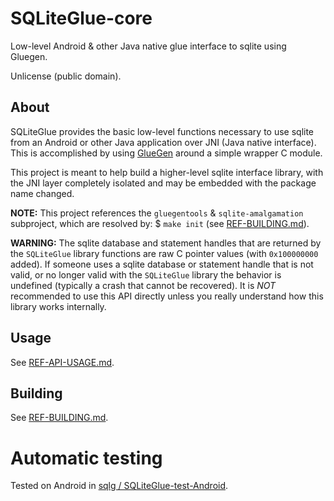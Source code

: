# SQLiteGlue-core

Low-level Android &amp; other Java native glue interface to sqlite using Gluegen.

Unlicense (public domain).

## About

SQLiteGlue provides the basic low-level functions necessary to use sqlite from an Android or other
Java application over JNI (Java native interface). This is accomplished by using
[GlueGen](http://jogamp.org/gluegen/www/) around a simple wrapper C module.

This project is meant to help build a higher-level sqlite interface library, with the JNI layer completely isolated and may be embedded with the package name changed.

**NOTE:** This project references the `gluegentools` & `sqlite-amalgamation` subproject, which are resolved by: $ `make init` (see [REF-BUILDING.md](REF-BUILDING.md)).

**WARNING:** The sqlite database and statement handles that are returned by the `SQLiteGlue` library functions are raw C pointer values (with `0x100000000` added). If someone uses a sqlite database or statement handle that is not valid, or no longer valid with the `SQLiteGlue` library the behavior is undefined (typically a crash that cannot be recovered). It is *NOT* recommended to use this API directly unless you really understand how this library works internally.

## Usage

See [REF-API-USAGE.md](REF-API-USAGE.md).

## Building

See [REF-BUILDING.md](REF-BUILDING.md).

# Automatic testing

Tested on Android in [sqlg / SQLiteGlue-test-Android](https://github.com/sqlg/SQLiteGlue-test-Android).


